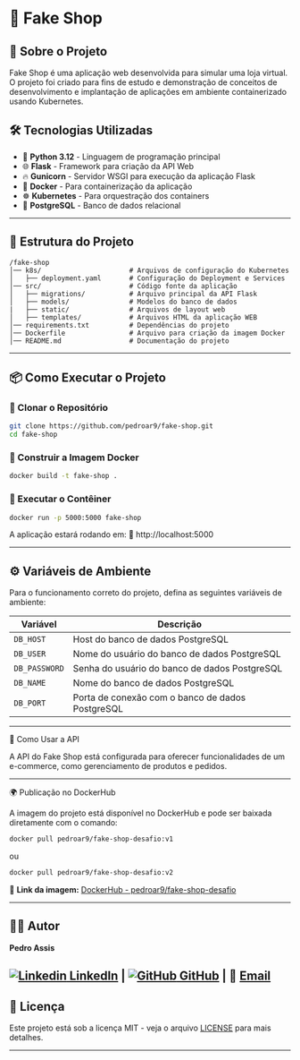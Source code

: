 # 🛒 Fake Shop

## 📌 Sobre o Projeto
Fake Shop é uma aplicação web desenvolvida para simular uma loja virtual.  
O projeto foi criado para fins de estudo e demonstração de conceitos de desenvolvimento e implantação de aplicações em ambiente containerizado usando Kubernetes.

## 🛠 Tecnologias Utilizadas
- 🐍 **Python 3.12** - Linguagem de programação principal
- 🌐 **Flask** - Framework para criação da API Web
- 🔥 **Gunicorn** - Servidor WSGI para execução da aplicação Flask
- 🐳 **Docker** - Para containerização da aplicação
- ☸ **Kubernetes** - Para orquestração dos containers
- 🐘 **PostgreSQL** - Banco de dados relacional
- ---  


## 📂 Estrutura do Projeto
```
/fake-shop
│── k8s/                      # Arquivos de configuração do Kubernetes
│   ├── deployment.yaml       # Configuração do Deployment e Services
│── src/                      # Código fonte da aplicação
│   ├── migrations/           # Arquivo principal da API Flask
│   ├── models/               # Modelos do banco de dados
|   ├── static/               # Arquivos de layout web
│   ├── templates/            # Arquivos HTML da aplicação WEB
│── requirements.txt          # Dependências do projeto
│── Dockerfile                # Arquivo para criação da imagem Docker
│── README.md                 # Documentação do projeto
```
---  

## 📦 Como Executar o Projeto

### 🔹 Clonar o Repositório
```sh
git clone https://github.com/pedroar9/fake-shop.git
cd fake-shop
```

### 🔹 Construir a Imagem Docker
```sh
docker build -t fake-shop .
```

### 🔹 Executar o Contêiner
```sh
docker run -p 5000:5000 fake-shop
```

A aplicação estará rodando em:
📍 http://localhost:5000

---  

## ⚙️ Variáveis de Ambiente

Para o funcionamento correto do projeto, defina as seguintes variáveis de ambiente:

| Variável        | Descrição                                   |
|----------------|---------------------------------|
| `DB_HOST`     | Host do banco de dados PostgreSQL |
| `DB_USER`     | Nome do usuário do banco de dados PostgreSQL |
| `DB_PASSWORD` | Senha do usuário do banco de dados PostgreSQL |
| `DB_NAME`     | Nome do banco de dados PostgreSQL |
| `DB_PORT`     | Porta de conexão com o banco de dados PostgreSQL |  

---  


🔄 Como Usar a API

A API do Fake Shop está configurada para oferecer funcionalidades de um e-commerce, como gerenciamento de produtos e pedidos.

---  


🌍 Publicação no DockerHub

A imagem do projeto está disponível no DockerHub e pode ser baixada diretamente com o comando:

```sh
docker pull pedroar9/fake-shop-desafio:v1
```
ou

```sh
docker pull pedroar9/fake-shop-desafio:v2
```

🔗 **Link da imagem:** [DockerHub - pedroar9/fake-shop-desafio](https://hub.docker.com/repository/docker/pedroar9/fake-shop-desafio/)

---

## 👨‍💻 Autor

**Pedro Assis**

[![Linkedin](https://i.sstatic.net/gVE0j.png) LinkedIn](https://www.linkedin.com/in/pedrocarlos-assis/) | [![GitHub](https://i.sstatic.net/tskMh.png) GitHub](https://github.com/pedroar9) | 📧 [Email](mailto:pedrocarlos.assis@gmail.com)
---

## 📝 Licença

Este projeto está sob a licença MIT - veja o arquivo [LICENSE](https://mit-license.org/) para mais detalhes.

---
